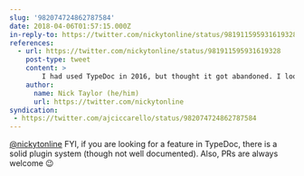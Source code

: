 ```yaml
---
slug: '982074724862787584'
date: 2018-04-06T01:57:15.000Z
in-reply-to: https://twitter.com/nickytonline/status/981911595931619328
references:
  - url: https://twitter.com/nickytonline/status/981911595931619328
    post-type: tweet
    content: >
        I had used TypeDoc in 2016, but thought it got abandoned. I looked at the repo and it appears to be active, so maybe that&#39;ll be good enough for our needs.
    author:
      name: Nick Taylor (he/him)
      url: https://twitter.com/nickytonline
syndication:
 - https://twitter.com/ajciccarello/status/982074724862787584
---
```


[@nickytonline](https://twitter.com/nickytonline) FYI, if you are looking for a feature in TypeDoc, there is a solid plugin system (though not well documented). Also, PRs are always welcome 😉

